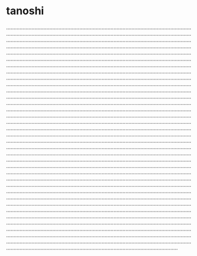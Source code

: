 # tanoshi
.......................................................................................................................................................................................................................................................................................................................................................................................................................................................................................................................................................................................................................................................................................................................................................................................................................................................................................................................................................................................................................................................................................................................................................................................................................................................................................................................................................................................................................................................................................................................................................................................................................................................................................................................................................................................................................................................................................................................................................................................................................................................................................................................................................................................................................................................................................................................................................................................................................................................................................................................................................................................................................................................................................................................................................................................................................................................................................................................................................................................................................................................................................................................................................................................................................................................................................................................................................................................................................................................................................................................................................................................................................................................................................................................................................................................................................................................................................................................................................................................................................................................................................................................................................................................................................................................................................................................................................................................................................................................................................................................................................................................................................................